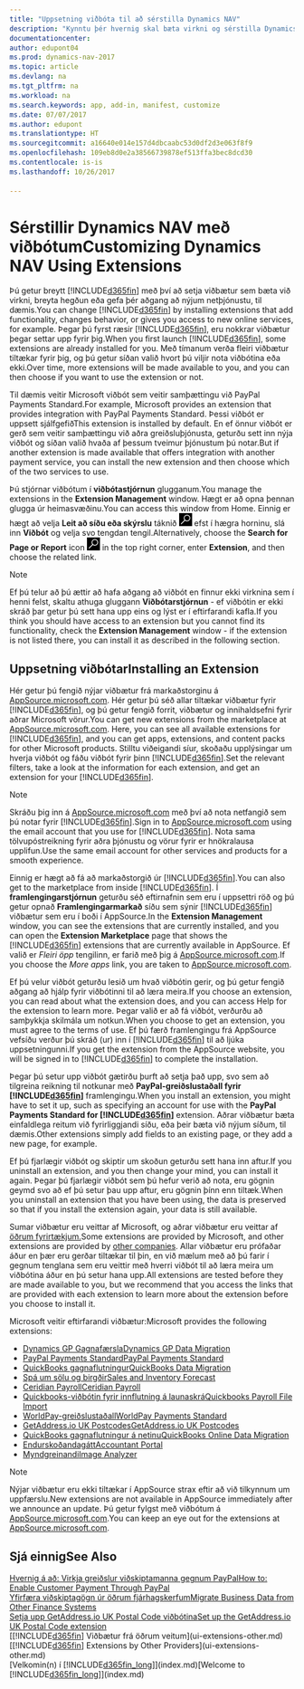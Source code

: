 ```yaml
---
title: "Uppsetning viðbóta til að sérstilla Dynamics NAV"
description: "Kynntu þér hvernig skal bæta virkni og sérstilla Dynamics NAV með því að setja upp viðbætur."
documentationcenter: 
author: edupont04
ms.prod: dynamics-nav-2017
ms.topic: article
ms.devlang: na
ms.tgt_pltfrm: na
ms.workload: na
ms.search.keywords: app, add-in, manifest, customize
ms.date: 07/07/2017
ms.author: edupont
ms.translationtype: HT
ms.sourcegitcommit: a16640e014e157d4dbcaabc53d0df2d3e063f8f9
ms.openlocfilehash: 109eb8d0e2a38566739878ef513ffa3bec8dcd30
ms.contentlocale: is-is
ms.lasthandoff: 10/26/2017

---
```

# <a name="customizing-dynamics-nav-using-extensions"></a><span data-ttu-id="400c4-103">Sérstillir Dynamics NAV með viðbótum</span><span class="sxs-lookup"><span data-stu-id="400c4-103">Customizing Dynamics NAV Using Extensions</span></span>
<span data-ttu-id="400c4-104">Þú getur breytt [!INCLUDE[d365fin](includes/d365fin_md.md)] með því að setja viðbætur sem bæta við virkni, breyta hegðun eða gefa þér aðgang að nýjum netþjónustu, til dæmis.</span><span class="sxs-lookup"><span data-stu-id="400c4-104">You can change [!INCLUDE[d365fin](includes/d365fin_md.md)] by installing extensions that add functionality, changes behavior, or gives you access to new online services, for example.</span></span>
<span data-ttu-id="400c4-105">Þegar þú fyrst ræsir [!INCLUDE[d365fin](includes/d365fin_md.md)], eru nokkrar viðbætur þegar settar upp fyrir þig.</span><span class="sxs-lookup"><span data-stu-id="400c4-105">When you first launch [!INCLUDE[d365fin](includes/d365fin_md.md)], some extensions are already installed for you.</span></span> <span data-ttu-id="400c4-106">Með tímanum verða fleiri viðbætur tiltækar fyrir þig, og þú getur síðan valið hvort þú viljir nota viðbótina eða ekki.</span><span class="sxs-lookup"><span data-stu-id="400c4-106">Over time, more extensions will be made available to you, and you can then choose if you want to use the extension or not.</span></span>

<span data-ttu-id="400c4-107">Til dæmis veitir Microsoft viðbót sem veitir samþættingu við PayPal Payments Standard.</span><span class="sxs-lookup"><span data-stu-id="400c4-107">For example, Microsoft provides an extension that provides integration with PayPal Payments Standard.</span></span> <span data-ttu-id="400c4-108">Þessi viðbót er uppsett sjálfgefið</span><span class="sxs-lookup"><span data-stu-id="400c4-108">This extension is installed by default.</span></span>
<span data-ttu-id="400c4-109">En ef önnur viðbót er gerð sem veitir samþættingu við aðra greiðsluþjónusta, geturðu sett inn nýja viðbót og síðan valið hvaða af þessum tveimur þjónustum þú notar.</span><span class="sxs-lookup"><span data-stu-id="400c4-109">But if another extension is made available that offers integration with another payment service, you can install the new extension and then choose which of the two services to use.</span></span>  

<span data-ttu-id="400c4-110">Þú stjórnar viðbótum í **viðbótastjórnun** glugganum.</span><span class="sxs-lookup"><span data-stu-id="400c4-110">You manage the extensions in the **Extension Management** window.</span></span> <span data-ttu-id="400c4-111">Hægt er að opna þennan glugga úr heimasvæðinu.</span><span class="sxs-lookup"><span data-stu-id="400c4-111">You can access this window from Home.</span></span> <span data-ttu-id="400c4-112">Einnig er hægt að velja **Leit að síðu eða skýrslu** táknið ![Leit að síðu eða skýrslu](media/ui-search/search_small.png "Leit að síðu eða skýrslu") efst í hægra horninu, slá inn **Viðbót** og velja svo tengdan tengil.</span><span class="sxs-lookup"><span data-stu-id="400c4-112">Alternatively, choose the **Search for Page or Report** icon ![Search for Page or Report](media/ui-search/search_small.png "Search for Page or Report icon") in the top right corner, enter **Extension**, and then choose the related link.</span></span>  

> [!NOTE]  
>   <span data-ttu-id="400c4-113">Ef þú telur að þú ættir að hafa aðgang að viðbót en finnur ekki virknina sem í henni felst, skaltu athuga gluggann **Viðbótarstjórnun** - ef viðbótin er ekki skráð þar getur þú sett hana upp eins og lýst er í eftirfarandi kafla.</span><span class="sxs-lookup"><span data-stu-id="400c4-113">If you think you should have access to an extension but you cannot find its functionality, check the **Extension Management** window - if the extension is not listed there, you can install it as described in the following section.</span></span>  

## <a name="installing-an-extension"></a><span data-ttu-id="400c4-114">Uppsetning viðbótar</span><span class="sxs-lookup"><span data-stu-id="400c4-114">Installing an Extension</span></span>
<span data-ttu-id="400c4-115">Hér getur þú fengið nýjar viðbætur frá markaðstorginu á [AppSource.microsoft.com](https://appsource.microsoft.com/en-us/marketplace/apps?product=dynamics-365%3Bdynamics-365-for-financials&page=1). Hér getur þú séð allar tiltækar viðbætur fyrir [!INCLUDE[d365fin](includes/d365fin_md.md)], og þú getur fengið forrit, viðbætur og innihaldsefni fyrir aðrar Microsoft vörur.</span><span class="sxs-lookup"><span data-stu-id="400c4-115">You can get new extensions from the marketplace at [AppSource.microsoft.com](https://appsource.microsoft.com/en-us/marketplace/apps?product=dynamics-365%3Bdynamics-365-for-financials&page=1). Here, you can see all available extensions for [!INCLUDE[d365fin](includes/d365fin_md.md)], and you can get apps, extensions, and content packs for other Microsoft products.</span></span> <span data-ttu-id="400c4-116">Stilltu viðeigandi síur, skoðaðu upplýsingar um hverja viðbót og fáðu viðbót fyrir þinn [!INCLUDE[d365fin](includes/d365fin_md.md)].</span><span class="sxs-lookup"><span data-stu-id="400c4-116">Set the relevant filters, take a look at the information for each extension, and get an extension for your [!INCLUDE[d365fin](includes/d365fin_md.md)].</span></span>  
> [!NOTE]  
>   <span data-ttu-id="400c4-117">Skráðu þig inn á [AppSource.microsoft.com](https://appsource.microsoft.com/) með því að nota netfangið sem þú notar fyrir [!INCLUDE[d365fin](includes/d365fin_md.md)].</span><span class="sxs-lookup"><span data-stu-id="400c4-117">Sign in to [AppSource.microsoft.com](https://appsource.microsoft.com/) using the email account that you use for [!INCLUDE[d365fin](includes/d365fin_md.md)].</span></span> <span data-ttu-id="400c4-118">Nota sama tölvupóstreikning fyrir aðra þjónustu og vörur fyrir er hnökralausa upplifun.</span><span class="sxs-lookup"><span data-stu-id="400c4-118">Use the same email account for other services and products for a smooth experience.</span></span>  

<span data-ttu-id="400c4-119">Einnig er hægt að fá að markaðstorgið úr [!INCLUDE[d365fin](includes/d365fin_md.md)].</span><span class="sxs-lookup"><span data-stu-id="400c4-119">You can also get to the marketplace from inside [!INCLUDE[d365fin](includes/d365fin_md.md)].</span></span> <span data-ttu-id="400c4-120">Í **framlengingarstjórnun** geturðu séð eftirnafnin sem eru í uppsettri röð og þú getur opnað **Framlengingarmarkað** síðu sem sýnir [!INCLUDE[d365fin](includes/d365fin_md.md)] viðbætur sem eru í boði í AppSource.</span><span class="sxs-lookup"><span data-stu-id="400c4-120">In the **Extension Management** window, you can see the extensions that are currently installed, and you can open the **Extension Marketplace** page that shows the [!INCLUDE[d365fin](includes/d365fin_md.md)] extensions that are currently available in AppSource.</span></span> <span data-ttu-id="400c4-121">Ef valið er *Fleiri öpp* tengilinn, er farið með þig á [AppSource.microsoft.com](https://appsource.microsoft.com/en-us/marketplace/apps?product=dynamics-365%3Bdynamics-365-for-financials&page=1).</span><span class="sxs-lookup"><span data-stu-id="400c4-121">If you choose the *More apps* link, you are taken to [AppSource.microsoft.com](https://appsource.microsoft.com/en-us/marketplace/apps?product=dynamics-365%3Bdynamics-365-for-financials&page=1).</span></span>  

<span data-ttu-id="400c4-122">Ef þú velur viðbót geturðu lesið um hvað viðbótin gerir, og þú getur fengið aðgang að hjálp fyrir viðbótinni til að læra meira.</span><span class="sxs-lookup"><span data-stu-id="400c4-122">If you choose an extension, you can read about what the extension does, and you can access Help for the extension to learn more.</span></span> <span data-ttu-id="400c4-123">Þegar valið er að fá viðbót, verðurðu að samþykkja skilmála um notkun.</span><span class="sxs-lookup"><span data-stu-id="400c4-123">When you choose to get an extension, you must agree to the terms of use.</span></span> <span data-ttu-id="400c4-124">Ef þú færð framlengingu frá AppSource vefsíðu verður þú skráð (ur) inn í [!INCLUDE[d365fin](includes/d365fin_md.md)] til að ljúka uppsetningunni.</span><span class="sxs-lookup"><span data-stu-id="400c4-124">If you get the extension from the AppSource website, you will be signed in to [!INCLUDE[d365fin](includes/d365fin_md.md)] to complete the installation.</span></span>  

<span data-ttu-id="400c4-125">Þegar þú setur upp viðbót gætirðu þurft að setja það upp, svo sem að tilgreina reikning til notkunar með **PayPal-greiðslustaðall fyrir [!INCLUDE[d365fin](includes/d365fin_md.md)]** framlengingu.</span><span class="sxs-lookup"><span data-stu-id="400c4-125">When you install an extension, you might have to set it up, such as specifying an account for use with the **PayPal Payments Standard for [!INCLUDE[d365fin](includes/d365fin_md.md)]** extension.</span></span>
<span data-ttu-id="400c4-126">Aðrar viðbætur bæta einfaldlega reitum við fyrirliggjandi síðu, eða þeir bæta við nýjum síðum, til dæmis.</span><span class="sxs-lookup"><span data-stu-id="400c4-126">Other extensions simply add fields to an existing page, or they add a new page, for example.</span></span>   

<span data-ttu-id="400c4-127">Ef þú fjarlægir viðbót og skiptir um skoðun geturðu sett hana inn aftur.</span><span class="sxs-lookup"><span data-stu-id="400c4-127">If you uninstall an extension, and you then change your mind, you can install it again.</span></span> <span data-ttu-id="400c4-128">Þegar þú fjarlægir viðbót sem þú hefur verið að nota, eru gögnin geymd svo að ef þú setur þau upp aftur, eru gögnin þínn enn tiltæk.</span><span class="sxs-lookup"><span data-stu-id="400c4-128">When you uninstall an extension that you have been using, the data is preserved so that if you install the extension again, your data is still available.</span></span>  

<span data-ttu-id="400c4-129">Sumar viðbætur eru veittar af Microsoft, og aðrar viðbætur eru veittar af [öðrum fyrirtækjum.](ui-extensions-other.md)</span><span class="sxs-lookup"><span data-stu-id="400c4-129">Some extensions are provided by Microsoft, and other extensions are provided by [other companies](ui-extensions-other.md).</span></span> <span data-ttu-id="400c4-130">Allar viðbætur eru prófaðar áður en þær eru gerðar tiltækar til þin, en við mælum með að þú farir í gegnum tenglana sem eru veittir með hverri viðbót til að læra meira um viðbótina áður en þú setur hana upp.</span><span class="sxs-lookup"><span data-stu-id="400c4-130">All extensions are tested before they are made available to you, but we recommend that you access the links that are provided with each extension to learn more about the extension before you choose to install it.</span></span>  

<span data-ttu-id="400c4-131">Microsoft veitir eftirfarandi viðbætur:</span><span class="sxs-lookup"><span data-stu-id="400c4-131">Microsoft provides the following extensions:</span></span>  

* [<span data-ttu-id="400c4-132">Dynamics GP Gagnafærsla</span><span class="sxs-lookup"><span data-stu-id="400c4-132">Dynamics GP Data Migration</span></span>](ui-extensions-dynamicsgp-data-migration.md)  
* [<span data-ttu-id="400c4-133">PayPal Payments Standard</span><span class="sxs-lookup"><span data-stu-id="400c4-133">PayPal Payments Standard</span></span>](ui-extensions-paypal-payments-standard.md)  
* [<span data-ttu-id="400c4-134">QuickBooks gagnaflutningur</span><span class="sxs-lookup"><span data-stu-id="400c4-134">QuickBooks Data Migration</span></span>](ui-extensions-quickbooks-data-migration.md)  
* [<span data-ttu-id="400c4-135">Spá um sölu og birgðir</span><span class="sxs-lookup"><span data-stu-id="400c4-135">Sales and Inventory Forecast</span></span>](ui-extensions-sales-forecast.md)  
* [<span data-ttu-id="400c4-136">Ceridian Payroll</span><span class="sxs-lookup"><span data-stu-id="400c4-136">Ceridian Payroll</span></span>](ui-extensions-ceridian-payroll.md)  
* [<span data-ttu-id="400c4-137">Quickbooks-viðbótin fyrir innflutning á launaskrá</span><span class="sxs-lookup"><span data-stu-id="400c4-137">Quickbooks Payroll File Import</span></span>](ui-extensions-quickbooks-payroll.md)  
* [<span data-ttu-id="400c4-138">WorldPay-greiðslustaðall</span><span class="sxs-lookup"><span data-stu-id="400c4-138">WorldPay Payments Standard</span></span>](ui-extensions-worldpay-payments-standard.md)
* [<span data-ttu-id="400c4-139">GetAddress.io UK Postcodes</span><span class="sxs-lookup"><span data-stu-id="400c4-139">GetAddress.io UK Postcodes</span></span>](ui-extensions-getaddressio.md)
* [<span data-ttu-id="400c4-140">QuickBooks gagnaflutningur á netinu</span><span class="sxs-lookup"><span data-stu-id="400c4-140">QuickBooks Online Data Migration</span></span>](ui-extensions-quickbooks-online-data-migration.md)
* [<span data-ttu-id="400c4-141">Endurskoðandagátt</span><span class="sxs-lookup"><span data-stu-id="400c4-141">Accountant Portal</span></span>](ui-extensions-accountant-portal.md)  
* [<span data-ttu-id="400c4-142">Myndgreinandi</span><span class="sxs-lookup"><span data-stu-id="400c4-142">Image Analyzer</span></span>](ui-extensions-image-analyzer.md)

> [!NOTE]  
>  <span data-ttu-id="400c4-143">Nýjar viðbætur eru ekki tiltækar í AppSource strax eftir að við tilkynnum um uppfærslu.</span><span class="sxs-lookup"><span data-stu-id="400c4-143">New extensions are not available in AppSource immediately after we announce an update.</span></span> <span data-ttu-id="400c4-144">Þú getur fylgst með viðbótum á [AppSource.microsoft.com](https://appsource.microsoft.com/en-us/marketplace/apps?product=dynamics-365%3Bdynamics-365-for-financials&page=1).</span><span class="sxs-lookup"><span data-stu-id="400c4-144">You can keep an eye out for the extensions at  [AppSource.microsoft.com](https://appsource.microsoft.com/en-us/marketplace/apps?product=dynamics-365%3Bdynamics-365-for-financials&page=1).</span></span>

## <a name="see-also"></a><span data-ttu-id="400c4-145">Sjá einnig</span><span class="sxs-lookup"><span data-stu-id="400c4-145">See Also</span></span>
[<span data-ttu-id="400c4-146">Hvernig á að: Virkja greiðslur viðskiptamanna gegnum PayPal</span><span class="sxs-lookup"><span data-stu-id="400c4-146">How to: Enable Customer Payment Through PayPal</span></span>](sales-how-enable-payment-service-extensions.md)  
[<span data-ttu-id="400c4-147">Yfirfæra viðskiptagögn úr öðrum fjárhagskerfum</span><span class="sxs-lookup"><span data-stu-id="400c4-147">Migrate Business Data from Other Finance Systems</span></span>](upload-data.md)  
[<span data-ttu-id="400c4-148">Setja upp GetAddress.io UK Postal Code viðbótina</span><span class="sxs-lookup"><span data-stu-id="400c4-148">Set up the GetAddress.io UK Postal Code extension</span></span>](LocalFunctionality/UnitedKingdom/uk-setup-postal-code-service.md)  
<span data-ttu-id="400c4-149">[[!INCLUDE[d365fin](includes/d365fin_md.md)] Viðbætur frá öðrum veitum](ui-extensions-other.md)</span><span class="sxs-lookup"><span data-stu-id="400c4-149">[[!INCLUDE[d365fin](includes/d365fin_md.md)] Extensions by Other Providers](ui-extensions-other.md)</span></span>  
<span data-ttu-id="400c4-150">[Velkomin(n) í [!INCLUDE[d365fin_long](includes/d365fin_long_md.md)]](index.md)</span><span class="sxs-lookup"><span data-stu-id="400c4-150">[Welcome to [!INCLUDE[d365fin_long](includes/d365fin_long_md.md)]](index.md)</span></span>  

##

